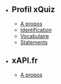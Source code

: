 - ## Profil xQuiz
    - [A propos](/docs/xquiz/readme)
    - [Identification](/docs/xquiz/id)
    - [Vocabulaire](/docs/xquiz/vocab)
    - [Statements](/docs/xquiz/statements)

- ## xAPI.fr
    - [A propos](/docs/xapi/readme)

